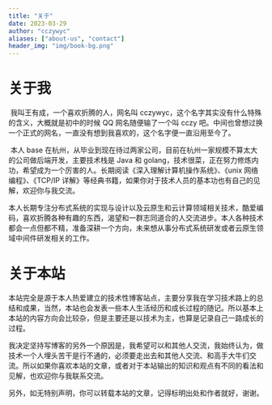 ```yaml
---
title: "关于"
date: 2023-03-29
author: "cczywyc"
aliases: ["about-us", "contact"]
header_img: "img/book-bg.png"
---
```


# 关于我

​	我叫王有成，一个喜欢折腾的人，网名叫 cczywyc，这个名字其实没有什么特殊的含义，大概就是初中的时候 QQ 网名随便输了一个叫 cczy 吧。中间也曾想过换一个正式的网名，一直没有想到我喜欢的，这个名字便一直沿用至今了。

​	本人 base 在杭州，从毕业到现在待过两家公司，目前在杭州一家规模不算太大的公司做后端开发，主要技术栈是 Java 和 golang，技术很菜，正在努力修炼内功，希望成为一个厉害的人。长期阅读《深入理解计算机操作系统》、《unix 网络编程》、《TCP/IP 详解》等经典书籍，如果你对于技术人员的基本功也有自己的见解，欢迎你与我交流。

​	本人长期专注分布式系统的实现与设计以及云原生和云计算领域相关技术，酷爱编码，喜欢折腾各种有趣的东西，渴望和一群志同道合的人交流进步。本人各种技术都会一点但都不精，准备深耕一个方向，未来想从事分布式系统研发或者云原生领域中间件研发相关的工作。

# 关于本站

​	本站完全是源于本人热爱建立的技术性博客站点，主要分享我在学习技术路上的总结和成果，当然，本站也会发表一些本人生活经历和成长过程的随记。所以基本上本站的内容方向会比较杂，但是主要还是以技术为主，也算是记录自己一路成长的过程。

​	我决定坚持写博客的另外一个原因是，我希望可以和其他人交流，我始终认为，做技术一个人埋头苦干是行不通的，必须要走出去和其他人交流、和高手大牛们交流。所以如果你喜欢本站的文章，或者对于本站输出的知识和观点有不同的看法和见解，也欢迎你与我联系交流。

​	另外，如无特别声明，你可以转载本站的文章，记得标明出处和作者就好，谢谢。

